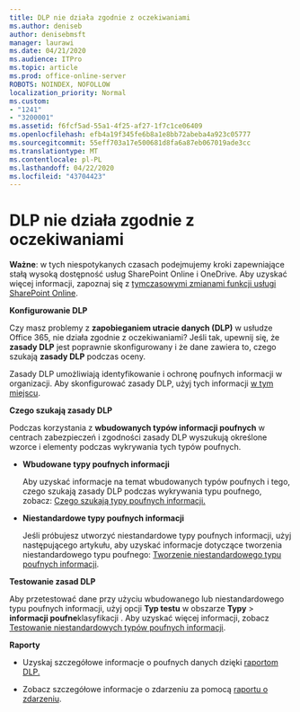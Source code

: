 ```yaml
---
title: DLP nie działa zgodnie z oczekiwaniami
ms.author: deniseb
author: denisebmsft
manager: laurawi
ms.date: 04/21/2020
ms.audience: ITPro
ms.topic: article
ms.prod: office-online-server
ROBOTS: NOINDEX, NOFOLLOW
localization_priority: Normal
ms.custom:
- "1241"
- "3200001"
ms.assetid: f6fcf5ad-55a1-4f25-af27-1f7c1ce06409
ms.openlocfilehash: efb4a19f345fe6b8a1e8bb72abeba4a923c05777
ms.sourcegitcommit: 55eff703a17e500681d8fa6a87eb067019ade3cc
ms.translationtype: MT
ms.contentlocale: pl-PL
ms.lasthandoff: 04/22/2020
ms.locfileid: "43704423"
---
```

# <a name="dlp-not-working-as-expected"></a>DLP nie działa zgodnie z oczekiwaniami

**Ważne**: w tych niespotykanych czasach podejmujemy kroki zapewniające stałą wysoką dostępność usług SharePoint Online i OneDrive. Aby uzyskać więcej informacji, zapoznaj się z [tymczasowymi zmianami funkcji usługi SharePoint Online](https://aka.ms/ODSPAdjustments).

 **Konfigurowanie DLP**

Czy masz problemy z **zapobieganiem utracie danych (DLP)** w usłudze Office 365, nie działa zgodnie z oczekiwaniami? Jeśli tak, upewnij się, że **zasady DLP** jest poprawnie skonfigurowany i że dane zawiera to, czego szukają **zasady DLP** podczas oceny.
  
Zasady DLP umożliwiają identyfikowanie i ochronę poufnych informacji w organizacji. Aby skonfigurować zasady DLP, użyj tych informacji [w tym miejscu](https://docs.microsoft.com/office365/securitycompliance/prevent-data-loss#set-up-dlp).
  
 **Czego szukają zasady DLP**
  
Podczas korzystania z **wbudowanych typów informacji poufnych** w centrach zabezpieczeń i zgodności zasady DLP wyszukują określone wzorce i elementy podczas wykrywania tych typów poufnych.
  
- **Wbudowane typy poufnych informacji**

    Aby uzyskać informacje na temat wbudowanych typów poufnych i tego, czego szukają zasady DLP podczas wykrywania typu poufnego, zobacz: [Czego szukają typy poufnych informacji.](https://docs.microsoft.com/office365/securitycompliance/what-the-sensitive-information-types-look-for)

- **Niestandardowe typy poufnych informacji**

    Jeśli próbujesz utworzyć niestandardowe typy poufnych informacji, użyj następującego artykułu, aby uzyskać informacje dotyczące tworzenia niestandardowego typu poufnego: [Tworzenie niestandardowego typu poufnych informacji](https://docs.microsoft.com/office365/securitycompliance/create-a-custom-sensitive-information-type).

**Testowanie zasad DLP**

Aby przetestować dane przy użyciu wbudowanego lub niestandardowego typu poufnych informacji, użyj opcji **Typ testu** w obszarze **Typy** > **informacji poufne**klasyfikacji . Aby uzyskać więcej informacji, zobacz [Testowanie niestandardowych typów poufnych informacji](https://docs.microsoft.com/office365/securitycompliance/create-a-custom-sensitive-information-type#test-custom-sensitive-information-types-in-the-security--compliance-center).

 **Raporty**
  
- Uzyskaj szczegółowe informacje o poufnych danych dzięki [raportom DLP.](https://docs.microsoft.com/office365/securitycompliance/data-loss-prevention-policies#dlp-reports)

- Zobacz szczegółowe informacje o zdarzeniu za pomocą [raportu o zdarzeniu](https://docs.microsoft.com/office365/securitycompliance/data-loss-prevention-policies#incident-reports).
